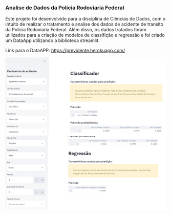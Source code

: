 ### Analise de Dados da Policia Rodoviaria Federal

Este projeto foi desenvolvido para a disciplina de Ciências de Dados, com o intuito de realizar o tratamento e analise dos dados de acidente de transito da Policia Rodoviaria Federal. Além disso, os dados tratados foram utilizados para a criação de modelos de classifição e regressão e foi criado um DataApp utilizando a biblioteca streamlit.  

Link para o DataAPP: https://previdente.herokuapp.com/

<img src="1.png"  align="center"/>

<img src="2.png" align="center"/>
